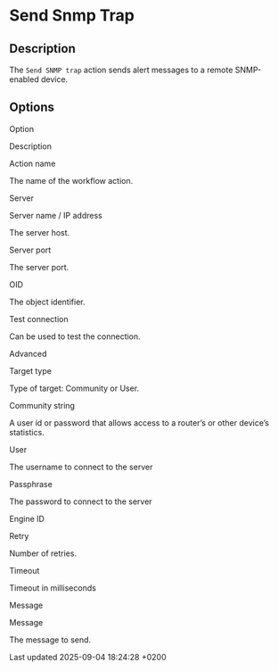 <div id="header">

# Send Snmp Trap

</div>

<div id="content">

<div class="sect1">

## Description

<div class="sectionbody">

<div class="paragraph">

The `Send SNMP trap` action sends alert messages to a remote SNMP-enabled device.

</div>

</div>

</div>

<div class="sect1">

## Options

<div class="sectionbody">

Option

</div>

</div>

</div>

Description

Action name

The name of the workflow action.

Server

Server name / IP address

The server host.

Server port

The server port.

OID

The object identifier.

Test connection

Can be used to test the connection.

Advanced

Target type

Type of target: Community or User.

Community string

A user id or password that allows access to a router’s or other device’s statistics.

User

The username to connect to the server

Passphrase

The password to connect to the server

Engine ID

Retry

Number of retries.

Timeout

Timeout in milliseconds

Message

Message

The message to send.

<div id="footer">

<div id="footer-text">

Last updated 2025-09-04 18:24:28 +0200

</div>

</div>
